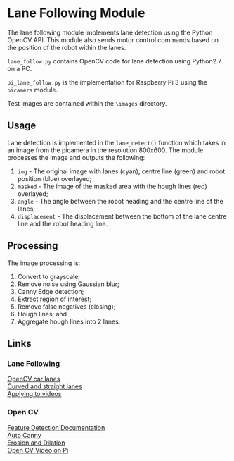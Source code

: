 # Lane Following Module
The lane following module implements lane detection using the Python OpenCV API. This module also sends motor control commands based on the position of the robot within the lanes.

`lane_follow.py` contains OpenCV code for lane detection using Python2.7 on a PC.

`pi_lane_follow.py` is the implementation for Raspberry Pi 3 using the `picamera` module.

Test images are contained within the `\images` directory.

## Usage

Lane detection is implemented in the `lane_detect()` function which takes in an image from the picamera in the resolution 800x600. The module processes the image and outputs the following:

1. `img` - The original image with lanes (cyan), centre line (green) and robot position (blue) overlayed;
2. `masked` - The image of the masked area with the hough lines (red) overlayed;
3. `angle` - The angle between the robot heading and the centre line of the lanes;
4. `displacement` - The displacement between the bottom of the lane centre line and the robot heading line.

## Processing
The image processing is:
1. Convert to grayscale;
2. Remove noise using Gaussian blur;
3. Canny Edge detection;
4. Extract region of interest;
5. Remove false negatives (closing);
6. Hough lines; and
7. Aggregate hough lines into 2 lanes. 

## Links
### Lane Following
[OpenCV car lanes](https://medium.com/@vijay120/detecting-car-lane-lines-using-computer-vision-d23b2dafdf4c)  
[Curved and straight lanes](https://drive.google.com/file/d/0B3rXba6M6OXhdlJMNVEtenhTNHc/view)  
[Applying to videos](https://github.com/vijay120/Autonomous-Vehicles/blob/master/pset1/Car-Lane-Detection/P1.ipynb)  

### Open CV
[Feature Detection Documentation](http://docs.opencv.org/2.4/modules/imgproc/doc/feature_detection.html?highlight=canny)  
[Auto Canny](http://www.pyimagesearch.com/2015/04/06/zero-parameter-automatic-canny-edge-detection-with-python-and-opencv/)  
[Erosion and Dilation](https://pythonprogramming.net/morphological-transformation-python-opencv-tutorial/)  
[Open CV Video on Pi](http://www.pyimagesearch.com/2015/03/30/accessing-the-raspberry-pi-camera-with-opencv-and-python/)
